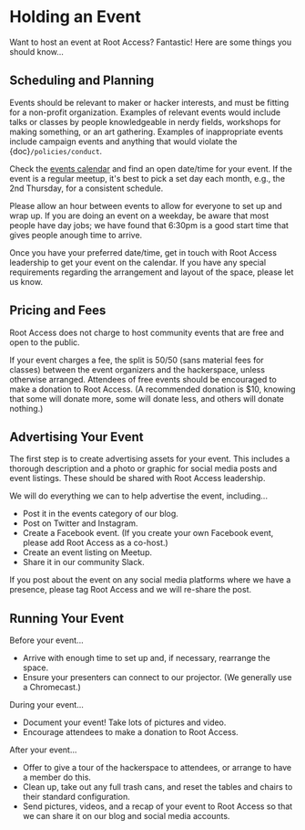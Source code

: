 Holding an Event
================

Want to host an event at Root Access? Fantastic! Here are some things you should know...

Scheduling and Planning
-----------------------

Events should be relevant to maker or hacker interests, and must be fitting for a non-profit organization. Examples of relevant events would include talks or classes by people knowledgeable in nerdy fields, workshops for making something, or an art gathering. Examples of inappropriate events include campaign events and anything that would violate the {doc}`/policies/conduct`.

Check the [events calendar](https://rootaccess.org/calendar/) and find an open date/time for your event. If the event is a regular meetup, it's best to pick a set day each month, e.g., the 2nd Thursday, for a consistent schedule.

Please allow an hour between events to allow for everyone to set up and wrap up. If you are doing an event on a weekday, be aware that most people have day jobs; we have found that 6:30pm is a good start time that gives people anough time to arrive.

Once you have your preferred date/time, get in touch with Root Access leadership to get your event on the calendar. If you have any special requirements regarding the arrangement and layout of the space, please let us know.

Pricing and Fees
----------------

Root Access does not charge to host community events that are free and open to the public.

If your event charges a fee, the split is 50/50 (sans material fees for classes) between the event organizers and the hackerspace, unless otherwise arranged. Attendees of free events should be encouraged to make a donation to Root Access. (A recommended donation is $10, knowing that some will donate more, some will donate less, and others will donate nothing.)

Advertising Your Event
----------------------

The first step is to create advertising assets for your event. This includes a thorough description and a photo or graphic for social media posts and event listings. These should be shared with Root Access leadership.

We will do everything we can to help advertise the event, including...

* Post it in the events category of our blog.
* Post on Twitter and Instagram.
* Create a Facebook event. (If you create your own Facebook event, please add Root Access as a co-host.)
* Create an event listing on Meetup.
* Share it in our community Slack.

If you post about the event on any social media platforms where we have a presence, please tag Root Access and we will re-share the post.

Running Your Event
------------------

Before your event...

* Arrive with enough time to set up and, if necessary, rearrange the space.
* Ensure your presenters can connect to our projector. (We generally use a Chromecast.)

During your event...

* Document your event! Take lots of pictures and video.
* Encourage attendees to make a donation to Root Access.

After your event...

* Offer to give a tour of the hackerspace to attendees, or arrange to have a member do this.
* Clean up, take out any full trash cans, and reset the tables and chairs to their standard configuration.
* Send pictures, videos, and a recap of your event to Root Access so that we can share it on our blog and social media accounts.
